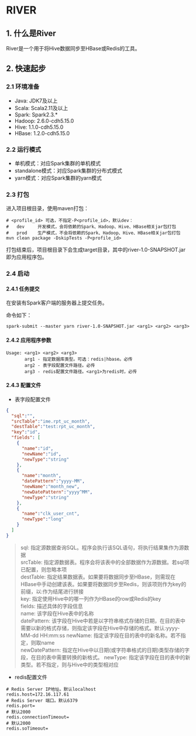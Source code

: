 # RIVER

## 1. 什么是River

River是一个用于将Hive数据同步至HBase或Redis的工具。

## 2. 快速起步

### 2.1 环境准备

+ Java: JDK7及以上
+ Scala: Scala2.11及以上
+ Spark: Spark2.3.*
+ Hadoop: 2.6.0-cdh5.15.0
+ Hive: 1.1.0-cdh5.15.0
+ HBase: 1.2.0-cdh5.15.0

### 2.2 运行模式

+ 单机模式：对应Spark集群的单机模式
+ standalone模式：对应Spark集群的分布式模式
+ yarn模式：对应Spark集群的yarn模式

### 2.3 打包

进入项目根目录，使用maven打包：

```
# <profile_id> 可选，不指定-P<profile_id>，默认dev：
#   dev     开发模式，会将依赖的Spark、Hadoop、Hive、HBase相关jar包打包
#   prod    生产模式，不会将依赖的Spark、Hadoop、Hive、HBase相关jar包打包
mvn clean package -DskipTests -P<profile_id>
```

打包结束后，项目根目录下会生成target目录，其中的river-1.0-SNAPSHOT.jar即为应用程序包。

### 2.4 启动

#### 2.4.1 任务提交

在安装有Spark客户端的服务器上提交任务。

命令如下：

```
spark-submit --master yarn river-1.0-SNAPSHOT.jar <arg1> <arg2> <arg3>
```

#### 2.4.2 应用程序参数

```
Usage: <arg1> <arg2> <arg3>
       arg1 - 指定数据库类型。可选：redis|hbase。必传
       arg2 - 表字段配置文件路径。必传
       arg3 - redis配置文件路径。<arg1>为redis时，必传
```

#### 2.4.3 配置文件

+ 表字段配置文件

```json
{
  "sql":"",
  "srcTable":"ime.rpt_uc_month",
  "destTable":"test:rpt_uc_month",
  "key":"id",
  "fields": [
    {
      "name":"id",
      "newName":"id",
      "newType":"string"
    },
    {
      "name":"month",
      "datePattern":"yyyy-MM",
      "newName":"month_new",
      "newDatePattern":"yyyy^MM",
      "newType":"string"
    },
    {
      "name":"clk_user_cnt",
      "newType":"long"
    }
  ]
}
```

> sql: 指定源数据查询SQL。程序会执行该SQL语句，将执行结果集作为源数据<br/>
> srcTable: 指定源数据表。程序会将该表中的全部数据作为源数据。若sql项已配置，则忽略本项<br/>
> destTable: 指定结果数据表。如果要将数据同步至HBase，则需现在HBase中手动创建该表。如果要将数据同步至Redis，则该项则作为key的前缀，以:作为结尾进行拼接<br/>
> key: 指定使用Hive中的哪一列作为HBase的row或Redis的key<br/>
> fields: 描述具体的字段信息<br/>
> name: 该字段在Hive表中的名称<br/>
> datePattern: 该字段在Hive中若是以字符串格式存储的日期，在目的表中需要以新的格式存储，则指定该字段在Hive中存储的格式。默认:yyyy-MM-dd HH:mm:ss 
> newName: 指定该字段在目的表中的新名称。若不指定，则取name<br/>
> newDatePattern: 指定在Hive中以日期(或字符串格式的日期)类型存储的字段，在目的表中需要转换的新格式。
> newType: 指定该字段在目的表中的新类型。若不指定，则与Hive中的类型相对应<br/>

+ redis配置文件

```
# Redis Server IP地址。默认localhost
redis.host=172.16.117.61
# Redis Server 端口。默认6379
redis.port=
# 默认2000
redis.connectionTimeout=
# 默认2000
redis.soTimeout=
```
